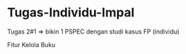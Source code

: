 # Tugas-Individu-Impal
Tugas 2#1 => bikin 1 PSPEC dengan studi kasus FP (individu)

Fitur Kelola Buku
